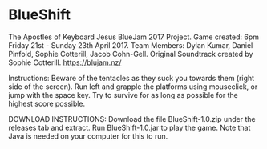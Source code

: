 # BlueShift
The Apostles of Keyboard Jesus BlueJam 2017 Project.
Game created: 6pm Friday 21st - Sunday 23th April 2017.
Team Members: Dylan Kumar, Daniel Pinfold, Sophie Cotterill, Jacob Cohn-Gell.
Original Soundtrack created by Sophie Cotterill. 
https://blujam.nz/

Instructions: 
Beware of the tentacles as they suck you towards them (right side of the screen). 
Run left and grapple the platforms using mouseclick, or jump with the space key. 
Try to survive for as long as possible for the highest score possible. 

DOWNLOAD INSTRUCTIONS:
Download the file BlueShift-1.0.zip under the releases tab and extract.
Run BlueShift-1.0.jar to play the game.
Note that Java is needed on your computer for this to run. 
